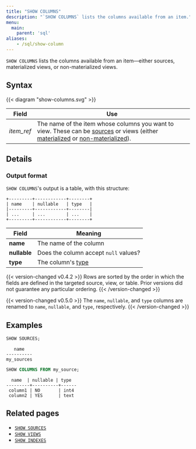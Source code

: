 ```yaml
---
title: "SHOW COLUMNS"
description: "`SHOW COLUMNS` lists the columns available from an item."
menu:
  main:
    parent: 'sql'
aliases:
    - /sql/show-column
---
```


`SHOW COLUMNS` lists the columns available from an item&mdash;either sources, materialized views, or non-materialized views.

## Syntax

{{< diagram "show-columns.svg" >}}

Field | Use
------|-----
_item&lowbar;ref_ | The name of the item whose columns you want to view. These can be [sources](../create-source) or views (either [materialized](../create-materialized-view) or [non-materialized](../create-view)).

## Details

### Output format

`SHOW COLUMNS`'s output is a table, with this structure:

```nofmt
+---------+------------+--------+
| name    | nullable   | type   |
|---------+------------+--------|
| ...     | ...        | ...    |
+---------+------------+--------+
```

Field | Meaning
------|--------
**name** | The name of the column
**nullable** | Does the column accept `null` values?
**type** | The column's [type](../types)


{{< version-changed v0.4.2 >}}
Rows are sorted by the order in which the fields are defined in the targeted
source, view, or table. Prior versions did not guarantee any particular ordering.
{{< /version-changed >}}

{{< version-changed v0.5.0 >}}
The `name`, `nullable`, and `type` columns are renamed to `name`, `nullable`,
and `type`, respectively.
{{< /version-changed >}}

## Examples

```sql
SHOW SOURCES;
```
```nofmt
   name
----------
my_sources
```
```sql
SHOW COLUMNS FROM my_source;
```
```nofmt
  name  | nullable | type
---------+----------+------
 column1 | NO       | int4
 column2 | YES      | text
```

## Related pages

- [`SHOW SOURCES`](../show-sources)
- [`SHOW VIEWS`](../show-views)
- [`SHOW INDEXES`](../show-indexes)
